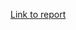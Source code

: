 
[Link to report](https://vidyakesavan.github.io/Udacity_DataAnalyst_Nanodegree//P2-Data-Analysis/Data_Analysis_Project2_TitanicDataset_v2.html)
